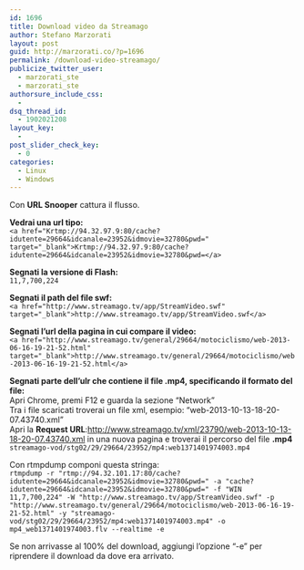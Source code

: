 ```yaml
---
id: 1696
title: Download video da Streamago
author: Stefano Marzorati
layout: post
guid: http://marzorati.co/?p=1696
permalink: /download-video-streamago/
publicize_twitter_user:
  - marzorati_ste
  - marzorati_ste
authorsure_include_css:
  - 
dsq_thread_id:
  - 1902021208
layout_key:
  - 
post_slider_check_key:
  - 0
categories:
  - Linux
  - Windows
---
```

Con **URL Snooper** cattura il flusso.

**Vedrai una url tipo:**  
`<a href="Krtmp://94.32.97.9:80/cache?idutente=29664&idcanale=23952&idmovie=32780&pwd=" target="_blank">Krtmp://94.32.97.9:80/cache?idutente=29664&idcanale=23952&idmovie=32780&pwd=</a>`

**Segnati la versione di Flash:**  
`11,7,700,224`

**Segnati il path del file swf:**  
`<a href="http://www.streamago.tv/app/StreamVideo.swf" target="_blank">http://www.streamago.tv/app/StreamVideo.swf</a>`

**Segnati l&#8217;url della pagina in cui compare il video:**  
`<a href="http://www.streamago.tv/general/29664/motociclismo/web-2013-06-16-19-21-52.html" target="_blank">http://www.streamago.tv/general/29664/motociclismo/web-2013-06-16-19-21-52.html</a>`

**Segnati parte dell&#8217;ulr che contiene il file .mp4, specificando il formato del file:**  
Apri Chrome, premi F12 e guarda la sezione &#8220;Network&#8221;  
Tra i file scaricati troverai un file xml, esempio: &#8220;web-2013-10-13-18-20-07.43740.xml&#8221;  
Apri la **Request URL**:<a href="http://www.streamago.tv/xml/23790/web-2013-10-13-18-20-07.43740.xml" target="_blank">http://www.streamago.tv/xml/23790/web-2013-10-13-18-20-07.43740.xml</a> in una nuova pagina e troverai il percorso del file **.mp4**  
`streamago-vod/stg02/29/29664/23952/mp4:web1371401974003.mp4`

Con rtmpdump componi questa stringa:  
`rtmpdump -r "rtmp://94.32.101.17:80/cache?idutente=29664&idcanale=23952&idmovie=32780&pwd=" -a "cache?idutente=29664&idcanale=23952&idmovie=32780&pwd=" -f "WIN 11,7,700,224" -W "http://www.streamago.tv/app/StreamVideo.swf" -p "http://www.streamago.tv/general/29664/motociclismo/web-2013-06-16-19-21-52.html" -y "streamago-vod/stg02/29/29664/23952/mp4:web1371401974003.mp4" -o mp4_web1371401974003.flv --realtime -e`

Se non arrivasse al 100% del download, aggiungi l&#8217;opzione &#8220;-e&#8221; per riprendere il download da dove era arrivato.